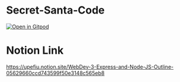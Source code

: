 # Secret-Santa-Code
[![Open in Gitpod](https://gitpod.io/button/open-in-gitpod.svg)](https://gitpod.io/#https://github.com/DanielOrtiz0220/Secret-Santa-Workshop)

# Notion Link
https://upefiu.notion.site/WebDev-3-Express-and-Node-JS-Outline-05629660ccd743599f50e3148c565eb8
